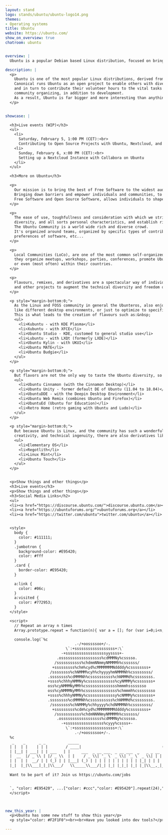 ```yaml
---
layout: stand
logo: stands/ubuntu/ubuntu-logo14.png
themes:
- Operating systems
title: Ubuntu
website: https://ubuntu.com/
show_on_overview: true
chatroom: ubuntu


overview: |
  Ubuntu is a popular Debian based Linux distribution, focused on bringing the best of Free Software to the widest audience.

description: |
  <p>
    Ubuntu is one of the most popular Linux distributions, derived from Debian and produced by Canonical and friends.
    Canonical runs Ubuntu as an open project to enable others with diverse ideas to benefit from work of Canonical developers,
    and in turn to contribute their volunteer hours to the vital tasks of QA and testing, translation, user support,
    community organizing, in addition to development.
    As a result, Ubuntu is far bigger and more interesting than anything a single company could produce.
  </p>


showcase: |

  <h3>Live events (WIP)</h3>
  <ul>
    <li>
      Saturday, February 5, 1:00 PM (CET):<br>
      Contributing to Open Source Projects with Ubuntu, Nextcloud, and Collabora, by PS</li>
    <li>
      Sunday, February 6, x:00 PM (CET):<br>
      Setting up a Nextcloud Instance with Collabora on Ubuntu
    </li>
  </ul>

  <h3>More on Ubuntu</h3>

  <p>
    Our mission is to bring the best of Free Software to the widest audience.
    Bringing down barriers and empower individuals and communities, to strive on the modern world.
    Free Software and Open Source Software, allows individuals to shape the technology we all use.
  </p>

  <p>
    The ease of use, toughfullness and consideration with which we strive to build Ubuntu, respects the rich cultural
    diversity, and all sorts personal characteristics, and establish rich human connections while we do it.
    The Ubuntu Community is a world wide rich and diverse crowd.
    It's organized around teams, organized by specific types of contributions, geographical locations, native languages,
    preferences of software, etc...
  </p>

  <p>
    Local Communities (LoCo), are one of the most common self-organized community within the broader Ubuntu Community;
    they organize meetups, workshops, parties, conferences, promote Ubuntu within their own cities, regions,
    or even (most often) within their countries.
  </p>

  <p>
    Flavours, remixes, and derivatives are a spectacular way of individuals and/or groups to build upon Ubuntu
    and other projects to augment the technical diversity and freedom of choice within the Ubuntu universe.
  </p>

  <p style="margin-bottom:0;">
    As the Linux and FOSS community in general the Ubunteros, also enjoy many different things,
    like different desktop environments, or just to optimize to specific workloads.
    This is what leads to the creation of flavours such as:&nbsp;
    <ul>
      <li>Kubuntu - with KDE Plasma</li>
      <li>Xubuntu - with XFCE</li>
      <li>Ubuntu Studio - KDE, customed to general studio use</li>
      <li>Lubuntu - with LXQt (formerly LXDE)</li>
      <li>Ubuntu Kylin - with UKUI</li>
      <li>Ubuntu MATE</li>
      <li>Ubuntu Budgie</li>
    </ul>
  </p>

  <p style="margin-bottom:0;">
    But flavors are not the only way to taste the Ubuntu diversity, so we also like to remix:&nbsp;
    <ul>
      <li>Ubuntu Cinnamon (with the Cinnamon Desktop)</li>
      <li>Ubuntu Unity - former default DE of Ubuntu (11.04 to 18.04)</li>
      <li>UbuntuDDE - with the Deepin Desktop Environment</li>
      <li>Ubuntu Web Remix (combines Ubuntu and Firefox)</li>
      <li>UbuntuEd (Ubuntu for Education)</li>
      <li>Retro Home (retro gaming with Ubuntu and Ludo)</li>
    </ul>
  </p>

  <p style="margin-bottom:0;">
    But because Ubuntu is Linux, and the community has such a wonderful vision,
    creativity, and technical ingenuity, there are also derivatives like (but not just):&nbsp;
    <ul>
      <li>Elementary OS</li>
      <li>Regotlith</li>
      <li>Linux Mint</li>
      <li>Ubuntu Touch</li>
    </ul>
  </p>


  <p>Show things and other things</p>
  <h3>Live events</h3>
  <p>Show things and other things</p>
  <h3>Social Media Links</h2>
  <ul>
  <li><a href="https://discourse.ubuntu.com/">discourse.ubuntu.com</a></li>
  <li><a href="https://ubuntuforums.org/">ubuntuforums.org</a></li>
  <li><a href="https://twitter.com/ubuntu">twitter.com/ubuntu</a></li>


  <style>
    body {
      color: #111111;
    }
    .jumbotron {
      background-color: #E95420;
      color: #fff
    }
    .card {
      border-color: #E95420;
    }

    a:link {
      color: #06c;
    }
    a:visited {
      color: #772953;
    }
  </style>

  <script>
    // Repeat an array n times
    Array.prototype.repeat = function(n){ var a = []; for (var i=0;i<n;[i++].push.apply(a,this)); return a; }

    console.log(`%c
                               .-/+oossssoo+/-.
                           \`:+ssssssssssssssssss+:\`
                         -+ssssssssssssssssssyyssss+-
                       .ossssssssssssssssss%cdMMMNy%csssso.
                      /sssssssssss%chdmmNNmmyNMMMMh%cssssss/
                     +sssssssss%chm%cyd%cMMMMMMMNddddy%cssssssss+
                    /ssssssss%chNMMM%cyh%chyyyyhmNMMMNh%cssssssss/
                   .ssssssss%cdMMMNh%cssssssssss%chNMMMd%cssssssss.
                   +ssss%chhhyNMMNy%cssssssssssss%cyNMMMy%csssssss+
                   oss%cyNMMMNyMMh%csssssssssssssshmmmhssssssso
                   oss%cyNMMMNyMMh%cssssssssssssss%chmmmh%cssssssso
                   +ssss%chhhyNMMNy%cssssssssssssy%cNMMMy%csssssss+
                   .ssssssss%cdMMMNh%cssssssssss%chNMMMd%cssssssss.
                    /ssssssss%chNMMMy%chhyyyy%chdNMMMNh%cssssssss/
                     +sssssssss%cdm%cyd%cMMMMMMMMddddy%cssssssss+
                      /sssssssssss%chdmNNNNmyNMMMMh%cssssss/
                       .ossssssssssssssssss%cdMMMNy%csssso.
                         -+sssssssssssssssss%cyyy%cssss+-
                           \`:+ssssssssssssssssss+:\`
                               .-/+oossssoo+/-.
  %c
   _    _      _ _          _____                                      _ _
  | |  | |    | | |        / ____|                                    (_) |
  | |__| | ___| | | ___   | |     ___  _ __ ___  _ __ ___  _   _ _ __  _| |_ _   _
  |  __  |/ _ \\ | |/ _ \\  | |    / _ \\| '_ \` _ \\| '_ \` _ \\| | | | '_ \\| | __| | | |
  | |  | |  __/ | | (_) | | |___| (_) | | | | | | | | | | | |_| | | | | | |_| |_| |
  |_|  |_|\\___|_|_|\\___/   \\_____\\___/|_| |_| |_|_| |_| |_|\\__,_|_| |_|_|\\__|\\__, |
                                                                              __/ |
  Want to be part of it? Join us https://ubuntu.com/jobs                     |___/ \


  `, "color: #E95420", ...["color: #ccc","color: #E95420"].repeat(24),"color: ;")
  </script>



new_this_year: |
  <p>Ubuntu has some new stuff to show this year</p>
  <p style="color: #F2F1F0"><br><br>Have you looked into dev tools?</p>

---
```

